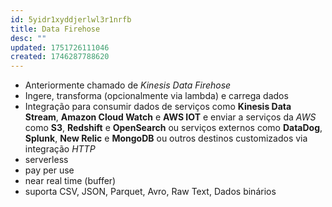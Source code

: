 ```yaml
---
id: 5yidr1xyddjerlwl3r1nrfb
title: Data Firehose
desc: ""
updated: 1751726111046
created: 1746287788620
---
```


- Anteriormente chamado de _Kinesis Data Firehose_
- Ingere, transforma (opcionalmente via lambda) e carrega dados
- Integração para consumir dados de serviços como **Kinesis Data Stream**, **Amazon Cloud Watch** e **AWS IOT** e enviar a serviços da _AWS_ como **S3**, **Redshift** e **OpenSearch** ou serviços externos como **DataDog**, **Splunk**, **New Relic** e **MongoDB** ou outros destinos customizados via integração _HTTP_
- serverless
- pay per use
- near real time (buffer)
- suporta CSV, JSON, Parquet, Avro, Raw Text, Dados binários
